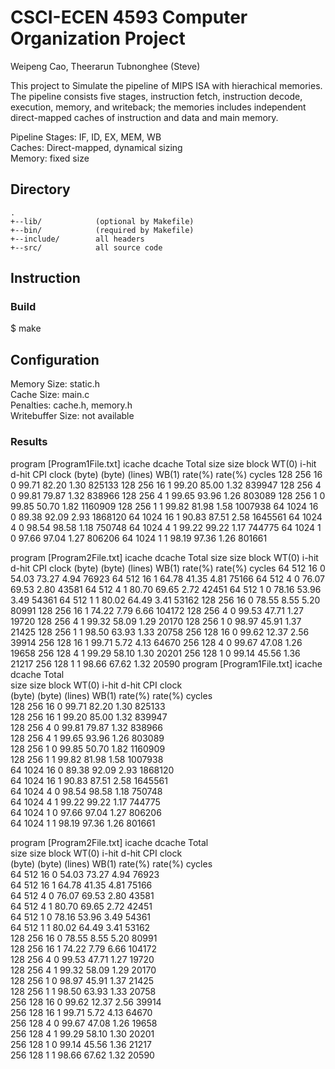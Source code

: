 # CSCI-ECEN 4593 Computer Organization Project  
Weipeng Cao, Theerarun Tubnonghee (Steve)  

This project to Simulate the pipeline of MIPS ISA with hierachical memories. The pipeline consists five stages, instruction fetch, instruction decode, execution, memory, and writeback; the memories includes independent direct-mapped caches of instruction and data and main memory.

Pipeline Stages: IF, ID, EX, MEM, WB  
Caches: Direct-mapped, dynamical sizing  
Memory: fixed size  
  
Directory
---------
    .
    +--lib/            (optional by Makefile)
    +--bin/            (required by Makefile)
    +--include/        all headers
    +--src/            all source code

## Instruction
### Build
$ make

## Configuration
Memory Size: static.h  
Cache Size: main.c  
Penalties: cache.h, memory.h  
Writebuffer Size: not available  


### Results
program [Program1File.txt]
icache	 dcache	       	       	      	       	        Total 
 size 	  size 	 block 	 WT(0) 	i-hit 	 d-hit 	  CPI   clock 
(byte)	 (byte)	(lines)	 WB(1) 	rate(%)	rate(%)	       cycles
  128	  256	   16	    0	99.71	82.20	 1.30	825133
  128	  256	   16	    1	99.20	85.00	 1.32	839947
  128	  256	    4	    0	99.81	79.87	 1.32	838966
  128	  256	    4	    1	99.65	93.96	 1.26	803089
  128	  256	    1	    0	99.85	50.70	 1.82	1160909
  128	  256	    1	    1	99.82	81.98	 1.58	1007938
   64	 1024	   16	    0	89.38	92.09	 2.93	1868120
   64	 1024	   16	    1	90.83	87.51	 2.58	1645561
   64	 1024	    4	    0	98.54	98.58	 1.18	750748
   64	 1024	    4	    1	99.22	99.22	 1.17	744775
   64	 1024	    1	    0	97.66	97.04	 1.27	806206
   64	 1024	    1	    1	98.19	97.36	 1.26	801661


program [Program2File.txt]
icache	 dcache	       	       	      	       	        Total 
 size 	  size 	 block 	 WT(0) 	i-hit 	 d-hit 	  CPI   clock 
(byte)	 (byte)	(lines)	 WB(1) 	rate(%)	rate(%)	       cycles
   64	  512	   16	    0	54.03	73.27	 4.94	 76923
   64	  512	   16	    1	64.78	41.35	 4.81	 75166
   64	  512	    4	    0	76.07	69.53	 2.80	 43581
   64	  512	    4	    1	80.70	69.65	 2.72	 42451
   64	  512	    1	    0	78.16	53.96	 3.49	 54361
   64	  512	    1	    1	80.02	64.49	 3.41	 53162
  128	  256	   16	    0	78.55	8.55	 5.20	 80991
  128	  256	   16	    1	74.22	7.79	 6.66	104172
  128	  256	    4	    0	99.53	47.71	 1.27	 19720
  128	  256	    4	    1	99.32	58.09	 1.29	 20170
  128	  256	    1	    0	98.97	45.91	 1.37	 21425
  128	  256	    1	    1	98.50	63.93	 1.33	 20758
  256	  128	   16	    0	99.62	12.37	 2.56	 39914
  256	  128	   16	    1	99.71	5.72	 4.13	 64670
  256	  128	    4	    0	99.67	47.08	 1.26	 19658
  256	  128	    4	    1	99.29	58.10	 1.30	 20201
  256	  128	    1	    0	99.14	45.56	 1.36	 21217
  256	  128	    1	    1	98.66	67.62	 1.32	 20590
program [Program1File.txt]
icache	 dcache	       	       	      	       	        Total  
 size 	  size 	 block 	 WT(0) 	i-hit 	 d-hit 	  CPI   clock  
(byte)	 (byte)	(lines)	 WB(1) 	rate(%)	rate(%)	       cycles  
  128	  256	   16	    0	99.71	82.20	 1.30	825133  
  128	  256	   16	    1	99.20	85.00	 1.32	839947  
  128	  256	    4	    0	99.81	79.87	 1.32	838966  
  128	  256	    4	    1	99.65	93.96	 1.26	803089  
  128	  256	    1	    0	99.85	50.70	 1.82	1160909  
  128	  256	    1	    1	99.82	81.98	 1.58	1007938  
   64	 1024	   16	    0	89.38	92.09	 2.93	1868120  
   64	 1024	   16	    1	90.83	87.51	 2.58	1645561  
   64	 1024	    4	    0	98.54	98.58	 1.18	750748  
   64	 1024	    4	    1	99.22	99.22	 1.17	744775  
   64	 1024	    1	    0	97.66	97.04	 1.27	806206  
   64	 1024	    1	    1	98.19	97.36	 1.26	801661  


program [Program2File.txt]
icache	 dcache	       	       	      	       	        Total  
 size 	  size 	 block 	 WT(0) 	i-hit 	 d-hit 	  CPI   clock  
(byte)	 (byte)	(lines)	 WB(1) 	rate(%)	rate(%)	       cycles  
   64	  512	   16	    0	54.03	73.27	 4.94	 76923  
   64	  512	   16	    1	64.78	41.35	 4.81	 75166  
   64	  512	    4	    0	76.07	69.53	 2.80	 43581  
   64	  512	    4	    1	80.70	69.65	 2.72	 42451  
   64	  512	    1	    0	78.16	53.96	 3.49	 54361  
   64	  512	    1	    1	80.02	64.49	 3.41	 53162  
  128	  256	   16	    0	78.55	8.55	 5.20	 80991  
  128	  256	   16	    1	74.22	7.79	 6.66	104172  
  128	  256	    4	    0	99.53	47.71	 1.27	 19720  
  128	  256	    4	    1	99.32	58.09	 1.29	 20170  
  128	  256	    1	    0	98.97	45.91	 1.37	 21425  
  128	  256	    1	    1	98.50	63.93	 1.33	 20758  
  256	  128	   16	    0	99.62	12.37	 2.56	 39914  
  256	  128	   16	    1	99.71	5.72	 4.13	 64670  
  256	  128	    4	    0	99.67	47.08	 1.26	 19658  
  256	  128	    4	    1	99.29	58.10	 1.30	 20201  
  256	  128	    1	    0	99.14	45.56	 1.36	 21217  
  256	  128	    1	    1	98.66	67.62	 1.32	 20590  
